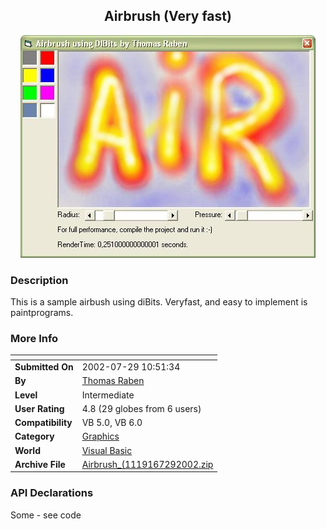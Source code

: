 ﻿<div align="center">

## Airbrush \(Very fast\)

<img src="PIC2002729459262432.JPG">
</div>

### Description

This is a sample airbush using diBits. Veryfast, and easy to implement is paintprograms.
 
### More Info
 


<span>             |<span>
---                |---
**Submitted On**   |2002-07-29 10:51:34
**By**             |[Thomas Raben](https://github.com/Planet-Source-Code/PSCIndex/blob/master/ByAuthor/thomas-raben.md)
**Level**          |Intermediate
**User Rating**    |4.8 (29 globes from 6 users)
**Compatibility**  |VB 5\.0, VB 6\.0
**Category**       |[Graphics](https://github.com/Planet-Source-Code/PSCIndex/blob/master/ByCategory/graphics__1-46.md)
**World**          |[Visual Basic](https://github.com/Planet-Source-Code/PSCIndex/blob/master/ByWorld/visual-basic.md)
**Archive File**   |[Airbrush\_\(1119167292002\.zip](https://github.com/Planet-Source-Code/thomas-raben-airbrush-very-fast__1-37353/archive/master.zip)

### API Declarations

Some - see code





